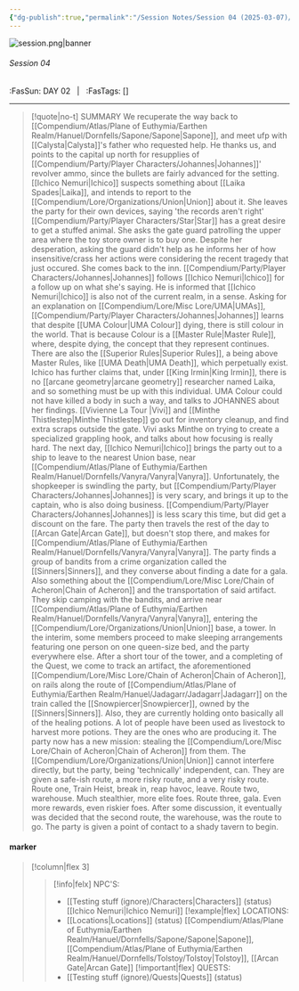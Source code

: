 ```yaml
---
{"dg-publish":true,"permalink":"/Session Notes/Session 04 (2025-03-07)/"}
---
```



![session.png|banner](/img/user/Assets/Images/Session.png)
###### Session 04
<span class="sub2">:FasSun: DAY 02 &nbsp; | &nbsp; :FasTags: []</span>
___

> [!quote|no-t] SUMMARY
>We recuperate  the way back to [[Compendium/Atlas/Plane of Euthymia/Earthen Realm/Hanuel/Dornfells/Sapone/Sapone\|Sapone]], and meet ufp with [[Calysta\|Calysta]]'s father who requested help. He thanks us, and points to the capital up north for resupplies of [[Compendium/Party/Player Characters/Johannes\|Johannes]]' revolver ammo, since the bullets are fairly advanced for the setting. [[Ichico Nemuri\|Ichico]] suspects something about [[Laika Spades\|Laika]], and intends to report to the [[Compendium/Lore/Organizations/Union\|Union]] about it. She leaves the party for their own devices, saying 'the records aren't right'
>[[Compendium/Party/Player Characters/Star\|Star]] has a great desire to get a stuffed animal. She asks the gate guard patrolling the upper area where the toy store owner is to buy one. Despite her desperation, asking the guard didn't help as he informs her of how insensitive/crass her actions were considering the recent tragedy that just occured. She comes back to the inn. 
>[[Compendium/Party/Player Characters/Johannes\|Johannes]] follows [[Ichico Nemuri\|Ichico]] for a follow up on what she's saying. He is informed that [[Ichico Nemuri\|Ichico]] is also not of the current realm, in a sense. Asking for an explanation on [[Compendium/Lore/Misc Lore/UMA\|UMAs]], [[Compendium/Party/Player Characters/Johannes\|Johannes]] learns that despite [[UMA Colour\|UMA Colour]] dying, there is still colour in the world. That is because Colour is a [[Master Rule\|Master Rule]], where, despite dying, the concept that they represent continues. There are also the [[Superior Rules\|Superior Rules]], a being above Master Rules, like [[UMA Death\|UMA Death]], which perpetually exist. Ichico has further claims that, under [[King Irmin\|King Irmin]], there is no [[arcane geometry\|arcane geometry]] researcher named Laika, and so something must be up with this individual. UMA Colour could not have killed a body in such a way, and talks to JOHANNES about her findings.
>[[Vivienne La Tour \|Vivi]] and [[Minthe Thistlestep\|Minthe Thistlestep]] go out for inventory cleanup, and find extra scraps outside the gate. Vivi asks Minthe on trying to create a specialized grappling hook, and talks about how focusing is really hard.
>The next day, [[Ichico Nemuri\|Ichico]] brings the party out to a ship to leave to the nearest Union base, near [[Compendium/Atlas/Plane of Euthymia/Earthen Realm/Hanuel/Dornfells/Vanyra/Vanyra\|Vanyra]]. Unfortunately, the shopkeeper is swindling the party, but [[Compendium/Party/Player Characters/Johannes\|Johannes]] is very scary, and brings it up to the captain, who is also doing business. [[Compendium/Party/Player Characters/Johannes\|Johannes]] is less scary this time, but did get a discount on the fare. The party then travels the rest of the day to [[Arcan Gate\|Arcan Gate]], but doesn't stop there, and makes for [[Compendium/Atlas/Plane of Euthymia/Earthen Realm/Hanuel/Dornfells/Vanyra/Vanyra\|Vanyra]].
>The party finds a group of bandits from a crime organization called the [[Sinners\|Sinners]], and they converse about finding a date for a gala. Also something about the [[Compendium/Lore/Misc Lore/Chain of Acheron\|Chain of Acheron]] and the transportation of said artifact.
>They skip camping with the bandits, and arrive near [[Compendium/Atlas/Plane of Euthymia/Earthen Realm/Hanuel/Dornfells/Vanyra/Vanyra\|Vanyra]], entering the [[Compendium/Lore/Organizations/Union\|Union]] base, a tower. In the interim, some members proceed to make sleeping arrangements featuring one person on one queen-size bed, and the party everywhere else. After a short tour of the tower, and a completing of the Quest, we come to track an artifact, the aforementioned [[Compendium/Lore/Misc Lore/Chain of Acheron\|Chain of Acheron]], on rails along the route of [[Compendium/Atlas/Plane of Euthymia/Earthen Realm/Hanuel/Jadagarr/Jadagarr\|Jadagarr]] on the train called the [[Snowpiercer\|Snowpiercer]], owned by the [[Sinners\|Sinners]]. Also, they are currently holding onto basically all of the healing potions. A lot of people have been used as livestock to harvest more potions. They are the ones who are producing it.
>The party now has a new mission: stealing the [[Compendium/Lore/Misc Lore/Chain of Acheron\|Chain of Acheron]] from them. The [[Compendium/Lore/Organizations/Union\|Union]] cannot interfere directly, but the party, being 'technically' independent, can. They are given a safe-ish route, a more risky route, and a very risky route. Route one, Train Heist, break in, reap havoc, leave. Route two, warehouse. Much stealthier, more elite foes. Route three, gala. Even more rewards, even riskier foes.
>After some discussion, it eventually was decided that the second route, the warehouse, was the route to go. The party is given a point of contact to a shady tavern to begin.


#### marker
> [!column|flex 3]
>> [!info|felx] NPC'S:
>> - [[Testing stuff (ignore)/Characters\|Characters]] (status)
> [[Ichico Nemuri\|Ichico Nemuri]]
>> [!example|flex] LOCATIONS:
>> - [[Locations\|Locations]] (status)
> [[Compendium/Atlas/Plane of Euthymia/Earthen Realm/Hanuel/Dornfells/Sapone/Sapone\|Sapone]], [[Compendium/Atlas/Plane of Euthymia/Earthen Realm/Hanuel/Dornfells/Tolstoy/Tolstoy\|Tolstoy]], [[Arcan Gate\|Arcan Gate]]
>> [!important|flex] QUESTS:
>> - [[Testing stuff (ignore)/Quests\|Quests]] (status)

